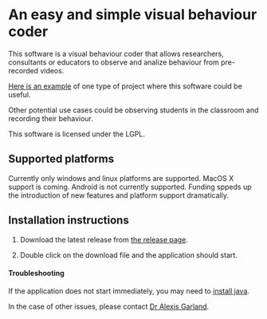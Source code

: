 # An easy and simple visual behaviour coder

This software is a visual behaviour coder that allows researchers, consultants or educators to observe and analize behaviour from pre-recorded videos.

[Here is an example](https://www.nytimes.com/2014/11/18/science/more-evidence-birds-can-count.html) of one type of project where this software could be useful. 

Other potential use cases could be observing students in the classroom and recording their behaviour.

This software is licensed under the LGPL. 

## Supported platforms

Currently only windows and linux platforms are supported. MacOS X support is coming. Android is not currently supported. Funding sppeds up the introduction of new features and platform support dramatically.

## Installation instructions

1. Download the latest release from [the release page](https://github.com/johndeverall/BehaviourCoder/releases).

2. Double click on the download file and the application should start. 

#### Troubleshooting

If the application does not start immediately, you may need to [install java](https://java.com/en/download/). 

In the case of other issues, please contact [Dr Alexis Garland](mailto:dralexisgarland@gmail.com).






